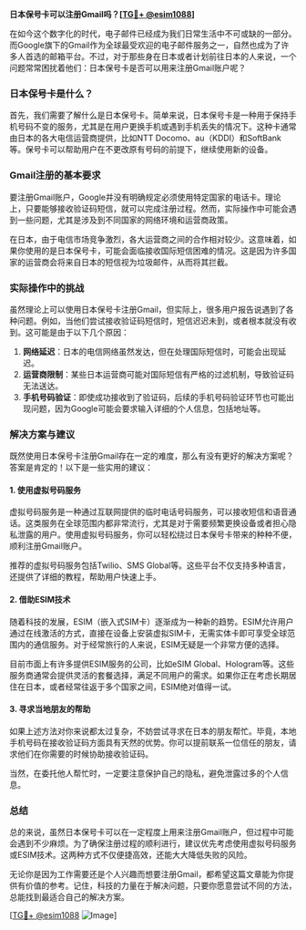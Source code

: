 **日本保号卡可以注册Gmail吗？[[TG💪+ @esim1088](https://t.me/s/esim1088)]**

在如今这个数字化的时代，电子邮件已经成为我们日常生活中不可或缺的一部分。而Google旗下的Gmail作为全球最受欢迎的电子邮件服务之一，自然也成为了许多人首选的邮箱平台。不过，对于那些身在日本或者计划前往日本的人来说，一个问题常常困扰着他们：日本保号卡是否可以用来注册Gmail账户呢？

### 日本保号卡是什么？

首先，我们需要了解什么是日本保号卡。简单来说，日本保号卡是一种用于保持手机号码不变的服务，尤其是在用户更换手机或遇到手机丢失的情况下。这种卡通常由日本的各大电信运营商提供，比如NTT Docomo、au（KDDI）和SoftBank等。保号卡可以帮助用户在不更改原有号码的前提下，继续使用新的设备。

### Gmail注册的基本要求

要注册Gmail账户，Google并没有明确规定必须使用特定国家的电话卡。理论上，只要能够接收验证码短信，就可以完成注册过程。然而，实际操作中可能会遇到一些问题，尤其是涉及到不同国家的网络环境和运营商政策。

在日本，由于电信市场竞争激烈，各大运营商之间的合作相对较少。这意味着，如果你使用的是日本保号卡，可能会面临接收国际短信困难的情况。这是因为许多国家的运营商会将来自日本的短信视为垃圾邮件，从而将其拦截。

### 实际操作中的挑战

虽然理论上可以使用日本保号卡注册Gmail，但实际上，很多用户报告说遇到了各种问题。例如，当他们尝试接收验证码短信时，短信迟迟未到，或者根本就没有收到。这可能是由于以下几个原因：

1. **网络延迟**：日本的电信网络虽然发达，但在处理国际短信时，可能会出现延迟。
2. **运营商限制**：某些日本运营商可能对国际短信有严格的过滤机制，导致验证码无法送达。
3. **手机号码验证**：即使成功接收到了验证码，后续的手机号码验证环节也可能出现问题，因为Google可能会要求输入详细的个人信息，包括地址等。

### 解决方案与建议

既然使用日本保号卡注册Gmail存在一定的难度，那么有没有更好的解决方案呢？答案是肯定的！以下是一些实用的建议：

#### 1. 使用虚拟号码服务
虚拟号码服务是一种通过互联网提供的临时电话号码服务，可以接收短信和语音通话。这类服务在全球范围内都非常流行，尤其是对于需要频繁更换设备或者担心隐私泄露的用户。使用虚拟号码服务，你可以轻松绕过日本保号卡带来的种种不便，顺利注册Gmail账户。

推荐的虚拟号码服务包括Twilio、SMS Global等。这些平台不仅支持多种语言，还提供了详细的教程，帮助用户快速上手。

#### 2. 借助ESIM技术
随着科技的发展，ESIM（嵌入式SIM卡）逐渐成为一种新的趋势。ESIM允许用户通过在线激活的方式，直接在设备上安装虚拟SIM卡，无需实体卡即可享受全球范围内的通信服务。对于经常旅行的人来说，ESIM无疑是一个非常方便的选择。

目前市面上有许多提供ESIM服务的公司，比如eSIM Global、Hologram等。这些服务商通常会提供灵活的套餐选择，满足不同用户的需求。如果你正在考虑长期居住在日本，或者经常往返于多个国家之间，ESIM绝对值得一试。

#### 3. 寻求当地朋友的帮助
如果上述方法对你来说都太过复杂，不妨尝试寻求在日本的朋友帮忙。毕竟，本地手机号码在接收验证码方面具有天然的优势。你可以提前联系一位信任的朋友，请求他们在你需要的时候协助接收验证码。

当然，在委托他人帮忙时，一定要注意保护自己的隐私，避免泄露过多的个人信息。

### 总结

总的来说，虽然日本保号卡可以在一定程度上用来注册Gmail账户，但过程中可能会遇到不少麻烦。为了确保注册过程的顺利进行，建议优先考虑使用虚拟号码服务或ESIM技术。这两种方式不仅便捷高效，还能大大降低失败的风险。

无论你是因为工作需要还是个人兴趣而想要注册Gmail，都希望这篇文章能为你提供有价值的参考。记住，科技的力量在于解决问题，只要你愿意尝试不同的方法，总能找到最适合自己的解决方案。

[[TG💪+ @esim1088](https://t.me/s/esim1088) ![Image](https://i.postimg.cc/4NQfJmqS/Snipaste-2025-05-13-00-14-12.png)]